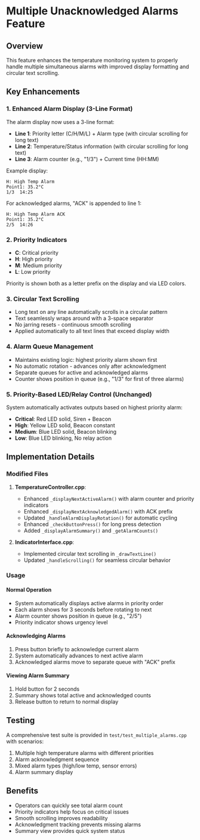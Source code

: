 # Multiple Unacknowledged Alarms Feature

## Overview
This feature enhances the temperature monitoring system to properly handle multiple simultaneous alarms with improved display formatting and circular text scrolling.

## Key Enhancements

### 1. Enhanced Alarm Display (3-Line Format)
The alarm display now uses a 3-line format:
- **Line 1**: Priority letter (C/H/M/L) + Alarm type (with circular scrolling for long text)
- **Line 2**: Temperature/Status information (with circular scrolling for long text)
- **Line 3**: Alarm counter (e.g., "1/3") + Current time (HH:MM)

Example display:
```
H: High Temp Alarm
Point1: 35.2°C
1/3  14:25
```

For acknowledged alarms, "ACK" is appended to line 1:
```
H: High Temp Alarm ACK
Point1: 35.2°C
2/5  14:26
```

### 2. Priority Indicators
- **C**: Critical priority
- **H**: High priority
- **M**: Medium priority
- **L**: Low priority

Priority is shown both as a letter prefix on the display and via LED colors.

### 3. Circular Text Scrolling
- Long text on any line automatically scrolls in a circular pattern
- Text seamlessly wraps around with a 3-space separator
- No jarring resets - continuous smooth scrolling
- Applied automatically to all text lines that exceed display width

### 4. Alarm Queue Management
- Maintains existing logic: highest priority alarm shown first
- No automatic rotation - advances only after acknowledgment
- Separate queues for active and acknowledged alarms
- Counter shows position in queue (e.g., "1/3" for first of three alarms)

### 5. Priority-Based LED/Relay Control (Unchanged)
System automatically activates outputs based on highest priority alarm:
- **Critical**: Red LED solid, Siren + Beacon
- **High**: Yellow LED solid, Beacon constant
- **Medium**: Blue LED solid, Beacon blinking
- **Low**: Blue LED blinking, No relay action

## Implementation Details

### Modified Files
1. **TemperatureController.cpp**:
   - Enhanced `_displayNextActiveAlarm()` with alarm counter and priority indicators
   - Enhanced `_displayNextAcknowledgedAlarm()` with ACK prefix
   - Updated `_handleAlarmDisplayRotation()` for automatic cycling
   - Enhanced `_checkButtonPress()` for long press detection
   - Added `_displayAlarmSummary()` and `_getAlarmCounts()`

2. **IndicatorInterface.cpp**:
   - Implemented circular text scrolling in `_drawTextLine()`
   - Updated `_handleScrolling()` for seamless circular behavior

### Usage

#### Normal Operation
- System automatically displays active alarms in priority order
- Each alarm shows for 3 seconds before rotating to next
- Alarm counter shows position in queue (e.g., "2/5")
- Priority indicator shows urgency level

#### Acknowledging Alarms
1. Press button briefly to acknowledge current alarm
2. System automatically advances to next active alarm
3. Acknowledged alarms move to separate queue with "ACK" prefix

#### Viewing Alarm Summary
1. Hold button for 2 seconds
2. Summary shows total active and acknowledged counts
3. Release button to return to normal display

## Testing

A comprehensive test suite is provided in `test/test_multiple_alarms.cpp` with scenarios:
1. Multiple high temperature alarms with different priorities
2. Alarm acknowledgment sequence
3. Mixed alarm types (high/low temp, sensor errors)
4. Alarm summary display

## Benefits
- Operators can quickly see total alarm count
- Priority indicators help focus on critical issues
- Smooth scrolling improves readability
- Acknowledgment tracking prevents missing alarms
- Summary view provides quick system status